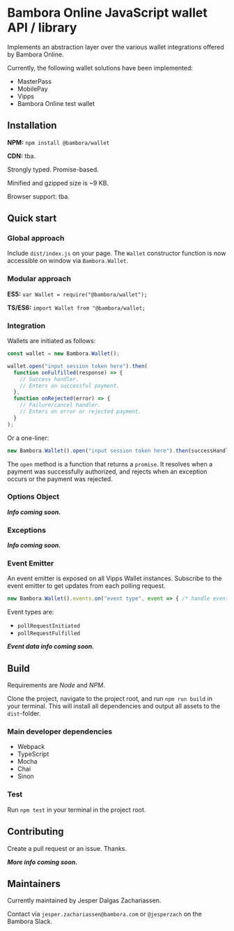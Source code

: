 # Bambora Online JavaScript wallet API / library

Implements an abstraction layer over the various wallet integrations offered by Bambora Online.

Currently, the following wallet solutions have been implemented:
- MasterPass
- MobilePay
- Vipps
- Bambora Online test wallet

## Installation

**NPM:** `npm install @bambora/wallet`

**CDN:** tba.

Strongly typed. Promise-based.

Minified and gzipped size is ~9 KB.

Browser support: tba.

## Quick start
### Global approach
Include `dist/index.js` on your page.
The `Wallet` constructor function is now accessible on window via `Bambora.Wallet`.

### Modular approach
**ES5:** `var Wallet = require("@bambora/wallet");`

**TS/ES6:** `import Wallet from "@bambora/wallet;`

### Integration
Wallets are initiated as follows:

```javascript
const wallet = new Bambora.Wallet();

wallet.open("input session token here").then(
  function onFulfilled(response) => {
    // Success handler.
    // Enters on successful payment.
  },
  function onRejected(error) => {
    // Failure/cancel handler.
    // Enters on error or rejected payment.
  }
);
```

Or a one-liner:
```javascript
new Bambora.Wallet().open("input session token here").then(successHandler, errorHandler);
```

The `open` method is a function that returns a `promise`.
It resolves when a payment was successfully authorized, and rejects when an exception occurs or the payment was rejected.

### Options Object
**_Info coming soon._**

### Exceptions
**_Info coming soon._**

### Event Emitter
An event emitter is exposed on all Vipps Wallet instances. Subscribe to the event emitter to get updates from each polling request.

```javascript
new Bambora.Wallet().events.on("event type", event => { /* handle event */ })
```

Event types are:
- `pollRequestInitiated`
- `pollRequestFulfilled`

**_Event data info coming soon._**

## Build
Requirements are _Node_ and _NPM_.

Clone the project, navigate to the project root, and run `npm run build` in your terminal.
This will install all dependencies and output all assets to the `dist`-folder.

### Main developer dependencies
- Webpack
- TypeScript
- Mocha
- Chai
- Sinon

### Test
Run `npm test` in your terminal in the project root.

## Contributing
Create a pull request or an issue. Thanks.

**_More info coming soon._**

## Maintainers
Currently maintained by Jesper Dalgas Zachariassen.

Contact via `jesper.zachariassen@bambora.com` or `@jesperzach` on the Bambora Slack.